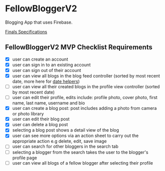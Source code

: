 # FellowBloggerV2
Blogging App that uses Firebase.


[Finals Specifications](https://github.com/joinpursuit/Pursuit-Core-iOS-Unit6-CTA-FellowBloggerV2)

## FellowBloggerV2 MVP Checklist Requirements

- [x] user can create an account 
- [x] user can sign in to an existing account
- [x] user can sign out of their account
- [x] user can view all blogs in the blog feed controller (sorted by most recent date, more here for [date helpers](https://github.com/alexpaul/SwiftyHelpers))
- [ ] user can view all their created blogs in the profile view controller (sorted by most recent date)
- [ ] user can edit their profile, edits include: profile photo, cover photo, first name, last name, username and bio 
- [x] user can create a blog post: post includes adding a photo from camera or photo library 
- [x] user can edit their blog post 
- [x] user can delete a blog post
- [x] selecting a blog post shows a detail view of the blog 
- [x] user can see more options via an action sheet to carry out the appropriate action e.g delete, edit, save image
- [ ] user can search for other bloggers in the search tab 
- [ ] selecting a blogger from the search takes the user to the blogger's profile page
- [ ] user can view all blogs of a fellow blogger after selecting their profile
